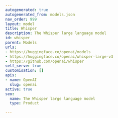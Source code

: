 ```yaml
---
autogenerated: true
autogenerated_from: models.json
nav_order: 999
layout: model
title: Whisper
description: The Whisper large language model
id: whisper
parent: Models
urls:
- https://huggingface.co/openai/models
- https://huggingface.co/openai/whisper-large-v3
- https://github.com/openai/whisper
self_serve: true
customisation: []
apis:
- name: OpenAI
  slug: openai
active: true
seo:
  name: The Whisper large language model
  type: Product

---
```


